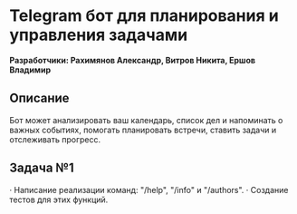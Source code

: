 # Telegram бот для планирования и управления задачами
**Разработчики: Рахимянов Александр, Витров Никита, Ершов Владимир**

## Описание
Бот может анализировать ваш календарь, список дел и напоминать о важных событиях, помогать планировать встречи, ставить задачи и отслеживать прогресс. 

## Задача №1
· Написание реализации команд: "/help", "/info" и "/authors".
· Создание тестов для этих функций.

